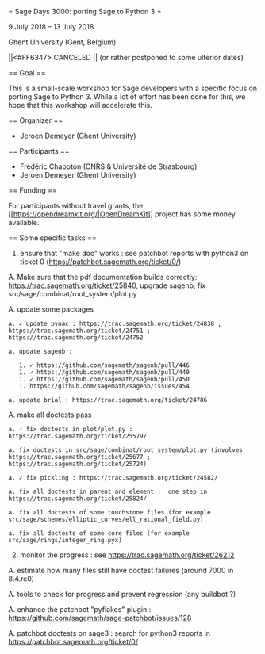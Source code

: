 = Sage Days 3000: porting Sage to Python 3 =

9 July 2018 ­– 13 July 2018

Ghent University (Gent, Belgium)

||<#FF6347> CANCELED ||
(or rather postponed to some ulterior dates)

== Goal ==

This is a small-scale workshop for Sage developers with a specific focus on porting
Sage to Python 3. While a lot of effort has been done for this,
we hope that this workshop will accelerate this.

== Organizer ==

 * Jeroen Demeyer (Ghent University)

== Participants ==

 * Frédéric Chapoton (CNRS &amp; Université de Strasbourg)
 * Jeroen Demeyer (Ghent University)

== Funding ==

For participants without travel grants, the [[https://opendreamkit.org/|OpenDreamKit]] project has some money available.


== Some specific tasks ==

1. ensure that "make doc" works : see patchbot reports with python3 on ticket 0 (https://patchbot.sagemath.org/ticket/0/)

  A. Make sure that the pdf documentation builds correctly: https://trac.sagemath.org/ticket/25840, upgrade sagenb, fix src/sage/combinat/root_system/plot.py

  A. update some packages

    a. ✓ update pynac : https://trac.sagemath.org/ticket/24838 ; https://trac.sagemath.org/ticket/24751 ; https://trac.sagemath.org/ticket/24752

    a. update sagenb : 

       1. ✓ https://github.com/sagemath/sagenb/pull/446
       1. ✓ https://github.com/sagemath/sagenb/pull/449
       1. ✓ https://github.com/sagemath/sagenb/pull/450
       1. https://github.com/sagemath/sagenb/issues/454

    a. update brial : https://trac.sagemath.org/ticket/24786

  A. make all doctests pass

    a. ✓ fix doctests in plot/plot.py : https://trac.sagemath.org/ticket/25579/

    a. fix doctests in src/sage/combinat/root_system/plot.py (involves https://trac.sagemath.org/ticket/25677 ; https://trac.sagemath.org/ticket/25724)

    a. ✓ fix pickling : https://trac.sagemath.org/ticket/24582/

    a. fix all doctests in parent and element :  one step in https://trac.sagemath.org/ticket/25824/

    a. fix all doctests of some touchstone files (for example src/sage/schemes/elliptic_curves/ell_rational_field.py)

    a. fix all doctests of some core files (for example src/sage/rings/integer_ring.pyx)

2. monitor the progress : see https://trac.sagemath.org/ticket/26212

  A. estimate how many files still have doctest failures (around 7000 in 8.4.rc0) 

  A. tools to check for progress and prevent regression (any buildbot ?)

  A. enhance the patchbot "pyflakes" plugin : https://github.com/sagemath/sage-patchbot/issues/128

  A. patchbot doctests on sage3 : search for python3 reports in https://patchbot.sagemath.org/ticket/0/
